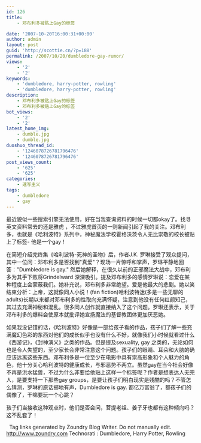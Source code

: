 ```yaml
---
id: 126
title:
    - 邓布利多被贴上Gay的标签

date: '2007-10-20T16:00:31+00:00'
author: admin
layout: post
guid: 'http://scottie.cn/?p=188'
permalink: /2007/10/20/dumbledore-gay-rumor/
views:
    - '2'
    - '2'
keywords:
    - 'dumbledore, harry-potter, rowling'
    - 'dumbledore, harry-potter, rowling'
description:
    - 邓布利多被贴上Gay的标签
    - 邓布利多被贴上Gay的标签
bot_views:
    - '2'
    - '2'
latest_home_img:
    - dumble.jpg
    - dumble.jpg
duoshuo_thread_id:
    - '1246078726781796476'
    - '1246078726781796476'
post_views_count:
    - '625'
    - '625'
categories:
    - 速写主义
tags:
    - dumbledore
    - gay
---
```


最近貌似一些搜索引擎无法使用，好在当我查询资料的时候一切都okay了。找寻英文资料常去的还是雅虎 ，不过雅虎首页的一则新闻引起了我的关注。邓布利多，也就是《哈利波特》系列中，神秘魔法学校霍格沃茨令人无比崇敬的校长被贴上了标签- 他是一个gay！

在简短介绍完终集《哈利波特-死神的圣物》后，作者J.K. 罗琳接受了观众提问，其中一位问：邓布利多是否找到"真爱"？现场一片惊呼和掌声，罗琳平静地回答："Dumbledore is gay." 然后她解释，在很久以前的正邪魔法大战中，邓布利多为其手下败将Grindelward 深深吸引。提及邓布利多的感情罗琳说：恋爱在某种程度上会蒙蔽我们。她补充说，邓布利多非常绝望。爱是他最大的悲剧。她以笑结束分析：上帝，这就像同人小说！(fan fiction)哈利波特迷(多是一些无聊的adults)长期以来都对邓布利多的性取向充满怀疑，注意到他没有任何红颜知己，其过去充满神秘和混乱。很多同人创作就直接纳入了这个问题。罗琳还表示，关于邓布利多的爆料会使原本就批评她宣扬魔法的基督教团体更加厌恶她。

如果我没记错的话，《哈利波特》好像是一部给孩子看的作品，孩子们了解一些充满魔幻色彩的东西对他们的成长似乎也没有什么不好，就像我们小时候就看过什么《西游记》，《封神演义》之类的作品。但是提及sexuality, gay 之类的，无论如何也是令人失望的，至少家长会非常注意这个问题。孩子们的眼睛、耳朵和大脑的确应该远离这些东西。邓布利多是一位至少在电影中具有崇高形象和个人魅力的角色，他十分关心哈利波特的健康成长，与邪恶势不两立。虽然gay在当今社会好像不再是洪水猛兽，不过为什么非要给他贴上这样一个标签呢？作者是想表达人无完人，是要支持一下那些gay groups，是要让孩子们明白现实是残酷的吗？不管怎么猜测，罗琳的原话掷地有声，Dumbledore is gay. 都亿万富翁了，都孩子们的偶像了，干嘛要玩一个心跳？

孩子们当接收这种观点时，他们是否会问，菩提老祖、姜子牙也都有这种倾向吗？这不乱套了！

 
 Tag links generated by Zoundry Blog Writer. Do not manually edit. http://www.zoundry.com 
Technorati : Dumbledore, Harry Potter, Rowling